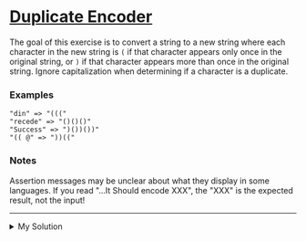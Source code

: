 # [Duplicate Encoder](https://www.codewars.com/kata/54b42f9314d9229fd6000d9c)

The goal of this exercise is to convert a string to a new string where each character in the new string is `(` if that
character appears only once in the original string, or `)` if that character appears more than once in the original
string. Ignore capitalization when determining if a character is a duplicate.

### Examples

```
"din" => "((("
"recede" => "()()()"
"Success" => ")())())"
"(( @" => "))(("
```

### Notes

Assertion messages may be unclear about what they display in some languages. If you read "...It Should encode XXX",
the "XXX" is the expected result, not the input!

---

<details><summary>My Solution</summary>

```js
function duplicateEncode(word) {
  const lowerCaseWord = word.toLowerCase();
  const wordMap = {};

  // Count the occurrence of each character in the word
  Array.from(lowerCaseWord).map((char) => {
    return (wordMap[char] = wordMap[char] ? wordMap[char] + 1 : 1);
  });

  // Map each character in the lowercase word to '(' if it appears only once, or ')' if it appears more than once
  return Array.from(lowerCaseWord)
    .map((char) => (wordMap[char] > 1 ? ")" : "("))
    .join("");
}
```

</details>
